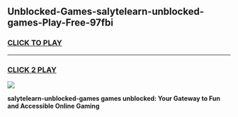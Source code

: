 
## Unblocked-Games-salytelearn-unblocked-games-Play-Free-97fbi
<h3>
<a href="https://premium76.site?title=salytelearn-unblocked-games&ref=24M">CLICK TO PLAY</a></h3>
<hr>

<h3>
<a href="https://premium76.site?title=salytelearn-unblocked-games&ref=24M">CLICK 2 PLAY</a>
  
</h3>

<a href="https://premium76.site?title=salytelearn-unblocked-games&ref=24M"><img src="https://clearcache.store/games.png"></a>


**salytelearn-unblocked-games games unblocked: Your Gateway to Fun and Accessible Online Gaming**
